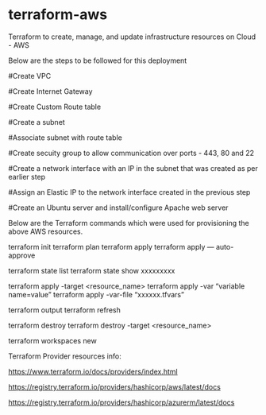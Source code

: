 # terraform-aws
Terraform to create, manage, and update infrastructure resources on Cloud - AWS

Below are the steps to be followed for this deployment

#Create VPC

#Create Internet Gateway

#Create Custom Route table

#Create a subnet

#Associate subnet with route table

#Create secuity group to allow communication over ports - 443, 80 and 22

#Create a network interface with an IP in the subnet that was created as per earlier step

#Assign an Elastic IP to the network interface created in the previous step

#Create an Ubuntu server and install/configure Apache web server



Below are the Terraform commands which were used for provisioning the above AWS resources.

terraform init
terraform plan
terraform apply
terraform apply — auto-approve

terraform state list
terraform state show xxxxxxxxx

terraform apply -target <resource_name>
terraform apply -var “variable name=value”
terraform apply -var-file “xxxxxx.tfvars”

terraform output
terraform refresh

terraform destroy
terraform destroy -target <resource_name>

terraform workspaces new <Environment Name>



Terraform Provider resources info:

https://www.terraform.io/docs/providers/index.html

https://registry.terraform.io/providers/hashicorp/aws/latest/docs

https://registry.terraform.io/providers/hashicorp/azurerm/latest/docs
